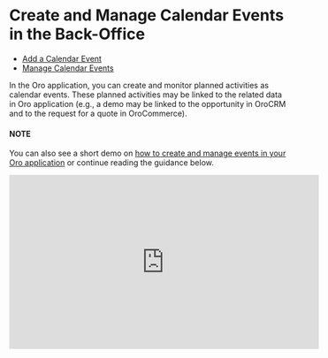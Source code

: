 <a id="doc-activities-events"></a>

# Create and Manage Calendar Events in the Back-Office

* [Add a Calendar Event](create-calendar-event.md)
* [Manage Calendar Events](manage-calendar-event.md)

In the Oro application, you can create and monitor planned activities as calendar events. These planned activities may be linked to the related data in Oro application (e.g., a demo may be linked to the opportunity in OroCRM and to the request for a quote in OroCommerce).

#### NOTE
You can also see a short demo on <a href="https://academy.oroinc.com/media-library/create-manage-events-orocrm#play=lZKiS3TvXNU" target="_blank">how to create and manage events in your Oro application</a> or continue reading the guidance below.

<iframe width="560" height="315" src="https://www.youtube.com/embed/lZKiS3TvXNU" frameborder="0" allowfullscreen></iframe>
